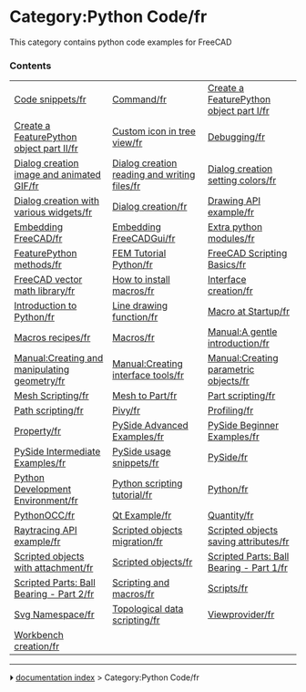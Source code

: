 # Category:Python Code/fr
This category contains python code examples for FreeCAD

### Contents

|     |     |     |
| --- | --- | --- |
| [Code snippets/fr](Code_snippets/fr.md) | [Command/fr](Command/fr.md) | [Create a FeaturePython object part I/fr](Create_a_FeaturePython_object_part_I/fr.md) |
| [Create a FeaturePython object part II/fr](Create_a_FeaturePython_object_part_II/fr.md) | [Custom icon in tree view/fr](Custom_icon_in_tree_view/fr.md) | [Debugging/fr](Debugging/fr.md) |
| [Dialog creation image and animated GIF/fr](Dialog_creation_image_and_animated_GIF/fr.md) | [Dialog creation reading and writing files/fr](Dialog_creation_reading_and_writing_files/fr.md) | [Dialog creation setting colors/fr](Dialog_creation_setting_colors/fr.md) |
| [Dialog creation with various widgets/fr](Dialog_creation_with_various_widgets/fr.md) | [Dialog creation/fr](Dialog_creation/fr.md) | [Drawing API example/fr](Drawing_API_example/fr.md) |
| [Embedding FreeCAD/fr](Embedding_FreeCAD/fr.md) | [Embedding FreeCADGui/fr](Embedding_FreeCADGui/fr.md) | [Extra python modules/fr](Extra_python_modules/fr.md) |
| [FeaturePython methods/fr](FeaturePython_methods/fr.md) | [FEM Tutorial Python/fr](FEM_Tutorial_Python/fr.md) | [FreeCAD Scripting Basics/fr](FreeCAD_Scripting_Basics/fr.md) |
| [FreeCAD vector math library/fr](FreeCAD_vector_math_library/fr.md) | [How to install macros/fr](How_to_install_macros/fr.md) | [Interface creation/fr](Interface_creation/fr.md) |
| [Introduction to Python/fr](Introduction_to_Python/fr.md) | [Line drawing function/fr](Line_drawing_function/fr.md) | [Macro at Startup/fr](Macro_at_Startup/fr.md) |
| [Macros recipes/fr](Macros_recipes/fr.md) | [Macros/fr](Macros/fr.md) | [Manual:A gentle introduction/fr](Manual_A_gentle_introduction/fr.md) |
| [Manual:Creating and manipulating geometry/fr](Manual_Creating_and_manipulating_geometry/fr.md) | [Manual:Creating interface tools/fr](Manual_Creating_interface_tools/fr.md) | [Manual:Creating parametric objects/fr](Manual_Creating_parametric_objects/fr.md) |
| [Mesh Scripting/fr](Mesh_Scripting/fr.md) | [Mesh to Part/fr](Mesh_to_Part/fr.md) | [Part scripting/fr](Part_scripting/fr.md) |
| [Path scripting/fr](Path_scripting/fr.md) | [Pivy/fr](Pivy/fr.md) | [Profiling/fr](Profiling/fr.md) |
| [Property/fr](Property/fr.md) | [PySide Advanced Examples/fr](PySide_Advanced_Examples/fr.md) | [PySide Beginner Examples/fr](PySide_Beginner_Examples/fr.md) |
| [PySide Intermediate Examples/fr](PySide_Intermediate_Examples/fr.md) | [PySide usage snippets/fr](PySide_usage_snippets/fr.md) | [PySide/fr](PySide/fr.md) |
| [Python Development Environment/fr](Python_Development_Environment/fr.md) | [Python scripting tutorial/fr](Python_scripting_tutorial/fr.md) | [Python/fr](Python/fr.md) |
| [PythonOCC/fr](PythonOCC/fr.md) | [Qt Example/fr](Qt_Example/fr.md) | [Quantity/fr](Quantity/fr.md) |
| [Raytracing API example/fr](Raytracing_API_example/fr.md) | [Scripted objects migration/fr](Scripted_objects_migration/fr.md) | [Scripted objects saving attributes/fr](Scripted_objects_saving_attributes/fr.md) |
| [Scripted objects with attachment/fr](Scripted_objects_with_attachment/fr.md) | [Scripted objects/fr](Scripted_objects/fr.md) | [Scripted Parts: Ball Bearing - Part 1/fr](Scripted_Parts__Ball_Bearing_-_Part_1/fr.md) |
| [Scripted Parts: Ball Bearing - Part 2/fr](Scripted_Parts__Ball_Bearing_-_Part_2/fr.md) | [Scripting and macros/fr](Scripting_and_macros/fr.md) | [Scripts/fr](Scripts/fr.md) |
| [Svg Namespace/fr](Svg_Namespace/fr.md) | [Topological data scripting/fr](Topological_data_scripting/fr.md) | [Viewprovider/fr](Viewprovider/fr.md) |
| [Workbench creation/fr](Workbench_creation/fr.md) |



---
⏵ [documentation index](../README.md) > Category:Python Code/fr
